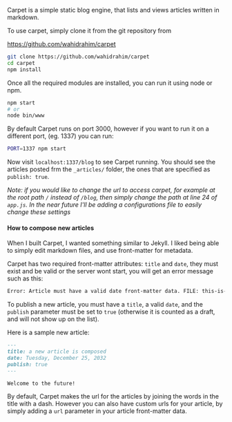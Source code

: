 Carpet is a simple static blog engine, that lists and views articles written in markdown.

To use carpet, simply clone it from the git repository from

https://github.com/wahidrahim/carpet

```bash
git clone https://github.com/wahidrahim/carpet
cd carpet
npm install
```

Once all the required modules are installed, you can run it using node or npm.

```bash
npm start
# or
node bin/www
```

By default Carpet runs on port 3000, however if you want to run it on a different port,
(eg. 1337) you can run:

```bash
PORT=1337 npm start
```

Now visit `localhost:1337/blog` to see Carpet running. You should see the articles posted
frm the `_articles/` folder, the ones that are specified as `publish: true`.

*Note: if you would like to change the url to access carpet, for example at the root path `/`
instead of `/blog`, then simply change the path at line 24 of `app.js`. In the near future I'll
be adding a configurations file to easily change these settings*

#### How to compose new articles

When I built Carpet, I wanted something similar to Jekyll. I liked being able to simply
edit markdown files, and use front-matter for metadata.

Carpet has two required front-matter attributes: `title` and `date`, they must exist and be
valid or the server wont start, you will get an error message such as this:

```bash
Error: Article must have a valid date front-matter data. FILE: this-is-a-draft.md
```

To publish a new article, you must have a `title`, a valid `date`, and the `publish` parameter
must be set to `true` (otherwise it is counted as a draft, and will not show up on the list).

Here is a sample new article:

```markdown
---
title: a new article is composed
date: Tuesday, December 25, 2032
publish: true
---

Welcome to the future!
```
By default, Carpet makes the url for the articles by joining the words in the title with a dash.
However you can also have custom urls for your article,
by simply adding a `url` parameter in your article front-matter data.
